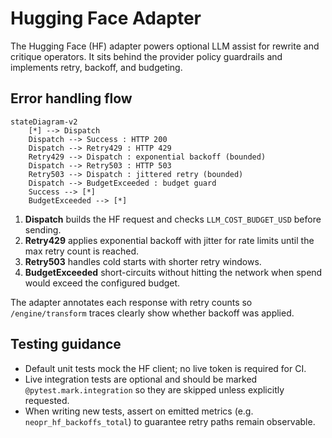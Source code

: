 # Hugging Face Adapter

The Hugging Face (HF) adapter powers optional LLM assist for rewrite and critique operators. It sits behind the provider policy guardrails and implements retry, backoff, and budgeting.

## Error handling flow

```mermaid
stateDiagram-v2
    [*] --> Dispatch
    Dispatch --> Success : HTTP 200
    Dispatch --> Retry429 : HTTP 429
    Retry429 --> Dispatch : exponential backoff (bounded)
    Dispatch --> Retry503 : HTTP 503
    Retry503 --> Dispatch : jittered retry (bounded)
    Dispatch --> BudgetExceeded : budget guard
    Success --> [*]
    BudgetExceeded --> [*]
```

1. **Dispatch** builds the HF request and checks `LLM_COST_BUDGET_USD` before sending.
2. **Retry429** applies exponential backoff with jitter for rate limits until the max retry count is reached.
3. **Retry503** handles cold starts with shorter retry windows.
4. **BudgetExceeded** short-circuits without hitting the network when spend would exceed the configured budget.

The adapter annotates each response with retry counts so `/engine/transform` traces clearly show whether backoff was applied.

## Testing guidance

- Default unit tests mock the HF client; no live token is required for CI.
- Live integration tests are optional and should be marked `@pytest.mark.integration` so they are skipped unless explicitly requested.
- When writing new tests, assert on emitted metrics (e.g. `neopr_hf_backoffs_total`) to guarantee retry paths remain observable.
